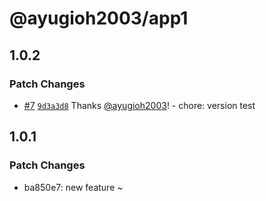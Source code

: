 # @ayugioh2003/app1

## 1.0.2

### Patch Changes

- [#7](https://github.com/ayugioh2003/monorepo-demo/pull/7) [`9d3a3d8`](https://github.com/ayugioh2003/monorepo-demo/commit/9d3a3d85cb6266d0ca2d4b78aeab6f76b3e92bde) Thanks [@ayugioh2003](https://github.com/ayugioh2003)! - chore: version test

## 1.0.1

### Patch Changes

- ba850e7: new feature ~
